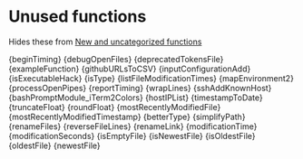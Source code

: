 # Unused functions

Hides these from [New and uncategorized functions](./todo.md)

{beginTiming}
{debugOpenFiles}
{deprecatedTokensFile}
{exampleFunction}
{githubURLsToCSV}
{inputConfigurationAdd}
{isExecutableHack}
{isType}
{listFileModificationTimes}
{mapEnvironment2}
{processOpenPipes}
{reportTiming}
{wrapLines}
{sshAddKnownHost}
{bashPromptModule_iTerm2Colors}
{hostIPList}
{timestampToDate}
{truncateFloat}
{roundFloat}
{mostRecentlyModifiedFile}
{mostRecentlyModifiedTimestamp}
{betterType}
{simplifyPath}
{renameFiles}
{reverseFileLines}
{renameLink}
{modificationTime}
{modificationSeconds}
{isEmptyFile}
{isNewestFile}
{isOldestFile}
{oldestFile}
{newestFile}
